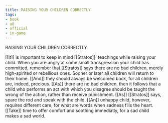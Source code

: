```yaml
---
title: RAISING YOUR CHILDREN CORRECTLY
tags:
- book
- u8
- official
- in-game
---
```


RAISING YOUR CHILDREN CORRECTLY  
  
[[It]] is important to keep in mind [[Stratos]]' teachings while raising your child. When you are angry at some small transgression your child has committed, remember that [[Stratos]] says there are no bad children, merely high-spirited or rebellious ones. Sooner or later all children will return to their home. [[And]] they should always be welcomed back, for all children are, indeed, precious. [[As]] there are no bad children, then it follows that a child who performs an act with which you disagree should be taught the wrong of the action, rather than receive punishment. [[As]] [[Stratos]] says, spare the rod and speak with the child. [[An]] unhappy child, however, requires different care, for what are words when sadness fills the heart. [[Take]] time to offer comfort and soothing immediatly, for a sad child makes a sad world.